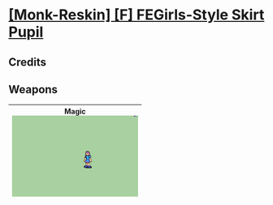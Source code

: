 # [\[Monk-Reskin\] \[F\] FEGirls-Style Skirt Pupil](./)
## Credits



## Weapons

| <b>Magic</b><br/><img alt="Magic animation" src="./6.%20Magic/Magic.gif"/> |
| :---: |
